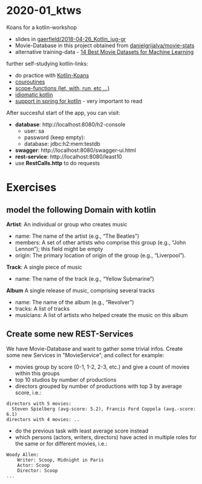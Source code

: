 # 2020-01_ktws
Koans for a kotlin-workshop

* slides in [gaerfield/2018-04-26_Kotlin_jug-gr](https://gaerfield.github.io/2018-04-26_Kotlin_jug-gr/kotlin/index.html#/)
* Movie-Database in this project obtained from [danielgrijalva/movie-stats](https://github.com/danielgrijalva/movie-stats)
* alternative training-data - [14 Best Movie Datasets for Machine Learning](https://lionbridge.ai/datasets/movie-datasets-machine-learning/)

further self-studying kotlin-links:
* do practice with [Kotlin-Koans](https://play.kotlinlang.org/koans/Introduction/Hello,%20world!/Task.kt)
* [couroutines](https://kotlinlang.org/docs/reference/coroutines/basics.html)
* [scope-functions (let, with, run, etc ...)](https://kotlinlang.org/docs/reference/scope-functions.html#function-selection)
* [idiomatic kotlin](https://phauer.com/2017/idiomatic-kotlin-best-practices/)
* [support in spring for kotlin](https://docs.spring.io/spring/docs/current/spring-framework-reference/languages.html#languages) - very important to read

After succesful start of the app, you can visit:
* **database**: http://localhost:8080/h2-console
    * user: sa
    * password (keep empty):
    * database: jdbc:h2:mem:testdb
* **swagger**: http://localhost:8080/swagger-ui.html
* **rest-service**: http://localhost:8080/least10
* use **RestCalls.http** to do requests

# Exercises

## model the following Domain with kotlin

**Artist**: An individual or group who creates music
* name: The name of the artist (e.g., “The Beatles”)
* members: A set of other artists who comprise this group (e.g., “John Lennon”);
this field might be empty
* origin: The primary location of origin of the group (e.g., “Liverpool”).

**Track**: A single piece of music
* name: The name of the track (e.g., “Yellow Submarine”)

**Album**
A single release of music, comprising several tracks
* name: The name of the album (e.g., “Revolver”)
* tracks: A list of tracks
* musicians: A list of artists who helped create the music on this album

## Create some new REST-Services

We have Movie-Database and want to gather some trivial infos. Create some new Services in "MovieService", and collect for example:  
* movies group by score (0-1, 1-2, 2-3, etc.) and give a count of movies within this groups
* top 10 studios by number of productions
* directors grouped by number of productions with top 3 by average score, i.e.:
```string
directors with 5 movies:
  Steven Spielberg (avg-score: 5.2), Francis Ford Coppola (avg.-score: 6.1)
directors with 4 movies: ..
```
* do the previous task with least average score instead
* which persons (actors, writers, directors) have acted in multiple roles for the same or for different movies, i.e.:
```string
Woody Allen:
    Writer: Scoop, Midnight in Paris 
    Actor: Scoop
    Director: Scoop
...
```
